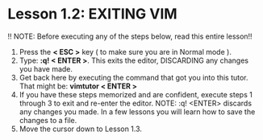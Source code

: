 # Lesson 1.2: EXITING VIM
!! NOTE: Before executing any of the steps below, read this entire lesson!!

1. Press the **< ESC >** key ( to make sure you are in Normal mode ).
2. Type: **:q! < ENTER >**. This exits the editor, DISCARDING any changes you have made.
3. Get back here by executing the command that got you into this tutor. That might be:  **vimtutor < ENTER >**
4. If you have these steps memorized and are confident, execute steps 1 through 3 to exit and re-enter the editor.
NOTE:  :q! &lt;ENTER&gt;  discards any changes you made.  In a few lessons you will learn how to save the changes to a file.
5. Move the cursor down to Lesson 1.3.


